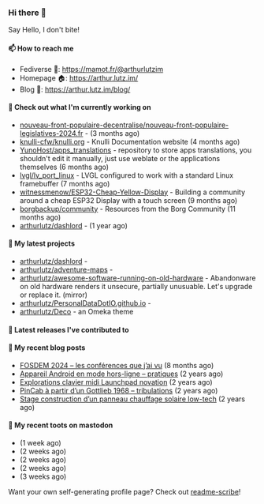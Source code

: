 ### Hi there 👋

Say Hello, I don't bite!

#### 📫 How to reach me

- Fediverse 🐘: https://mamot.fr/@arthurlutzim
- Homepage 🏠: https://arthur.lutz.im/
- Blog 📰: https://arthur.lutz.im/blog/

#### 👷 Check out what I'm currently working on

- [nouveau-front-populaire-decentralise/nouveau-front-populaire-legislatives-2024.fr](https://github.com/nouveau-front-populaire-decentralise/nouveau-front-populaire-legislatives-2024.fr) -  (3 months ago)
- [knulli-cfw/knulli.org](https://github.com/knulli-cfw/knulli.org) - Knulli Documentation website (4 months ago)
- [YunoHost/apps_translations](https://github.com/YunoHost/apps_translations) - repository to store apps translations, you shouldn&#39;t edit it manually, just use weblate or the applications themselves (6 months ago)
- [lvgl/lv_port_linux](https://github.com/lvgl/lv_port_linux) - LVGL configured to work with a standard Linux framebuffer (7 months ago)
- [witnessmenow/ESP32-Cheap-Yellow-Display](https://github.com/witnessmenow/ESP32-Cheap-Yellow-Display) - Building a community around a cheap ESP32 Display with a touch screen (9 months ago)
- [borgbackup/community](https://github.com/borgbackup/community) - Resources from the Borg Community (11 months ago)
- [arthurlutz/dashlord](https://github.com/arthurlutz/dashlord) -  (1 year ago)

#### 🌱 My latest projects

- [arthurlutz/dashlord](https://github.com/arthurlutz/dashlord) - 
- [arthurlutz/adventure-maps](https://github.com/arthurlutz/adventure-maps) - 
- [arthurlutz/awesome-software-running-on-old-hardware](https://github.com/arthurlutz/awesome-software-running-on-old-hardware) - Abandonware on old hardware renders it unsecure, partially unusuable. Let&#39;s upgrade or replace it. (mirror)
- [arthurlutz/PersonalDataDotIO.github.io](https://github.com/arthurlutz/PersonalDataDotIO.github.io) - 
- [arthurlutz/Deco](https://github.com/arthurlutz/Deco) - an Omeka theme

#### 🔭 Latest releases I've contributed to


#### 📜 My recent blog posts

- [FOSDEM 2024 – les conférences que j’ai vu](https://arthur.lutz.im/blog/2024/02/22/fosdem-2024-les-conferences-que-jai-vu/) (8 months ago)
- [Appareil Android en mode hors-ligne – pratiques](https://arthur.lutz.im/blog/2022/10/17/appareil-android-en-mode-hors-ligne-pratiques/) (2 years ago)
- [Explorations clavier midi Launchpad novation](https://arthur.lutz.im/blog/2022/02/28/explorations-clavier-midi-launchpad-novation/) (2 years ago)
- [PinCab à partir d’un Gottlieb 1968 – tribulations](https://arthur.lutz.im/blog/2022/02/27/pincab-a-partir-dun-gottlieb-1968-tribulations/) (2 years ago)
- [Stage construction d’un panneau chauffage solaire low-tech](https://arthur.lutz.im/blog/2022/02/27/stage-construction-dun-panneau-chauffage-solaire-low-tech/) (2 years ago)

#### 🐘 My recent toots on mastodon

- [](https://mamot.fr/@arthurlutzim/113295989394930807) (1 week ago)
- [](https://mamot.fr/@arthurlutzim/113245031933185313) (2 weeks ago)
- [](https://mamot.fr/@arthurlutzim/113226471224219618) (2 weeks ago)
- [](https://mamot.fr/@arthurlutzim/113226066020849564) (2 weeks ago)
- [](https://mamot.fr/@arthurlutzim/113193321421673451) (3 weeks ago)

Want your own self-generating profile page? Check out [readme-scribe](https://github.com/muesli/readme-scribe)!
